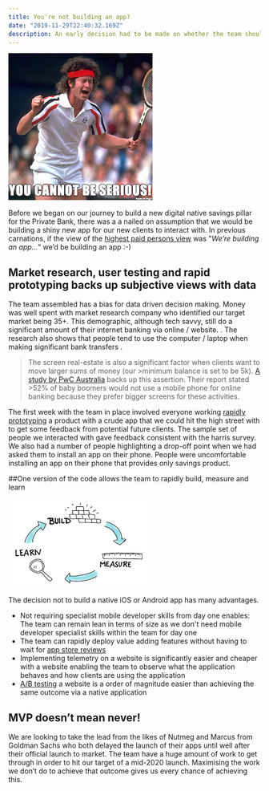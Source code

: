 ```yaml
---
title: You're not building an app?
date: "2019-11-29T22:40:32.169Z"
description: An early decision had to be made on whether the team should embark on building a native app as part of our new to market propisition
---
```


![You cannot be serious](./johnmcenroe.png)

Before we began on our journey to build a new digital native savings pillar for the Private Bank, there was a a nailed on assumption that we would be building a shiny new app for our new clients to interact with. 
In previous carnations, if the view of the [highest paid persons view](https://whatis.techtarget.com/definition/HiPPOs-highest-paid-persons-opinions) was "_We’re building an app…_" we’d be building an app :-)



## Market research, user testing and rapid prototyping backs up subjective views with data

The team assembled has a bias for data driven decision making. Money was well spent with market research company who identified our target market being 35+. This demographic, although tech savvy, still do a significant amount of their internet banking via online / website. <insert data point to support this>. The research also shows that people tend to use the computer / laptop when making significant bank transfers <insert data point here>.

>The screen real-estate is also a significant factor when clients want to move larger sums of money (our >minimum balance 
>is set to be 5k). [A study by PwC Australia](https://www.finextra.com/blogposting/7923/mobile-vs-desktop-based-online-banking)
>backs up this assertion. Their report stated >52% of baby boomers would not use a mobile phone for online banking because they
>prefer bigger screens for these activities.


The first week with the team in place involved everyone working [rapidly prototyping](https://medium.com/inside-design/what-is-rapid-prototyping-c94657d133aa) a product with a crude app that we could hit the high street with to get some feedback from potential future clients.
The sample set of people we interacted with gave feedback consistent with the harris survey. We also had a number of people highlighting a drop-off point when we had asked them to install an app on their phone. People were uncomfortable installing an app on their phone that provides only savings product.


##One version of the code allows the team to rapidly build, measure and learn

![Build Measure Learn](./mvp.png)

The decision not to build a native iOS or Android app has many advantages. 
- Not requiring specialist mobile developer skills from day one enables: 
The team can remain lean in terms of size as we don't need mobile developer specialist skills within the team for day one
- The team can rapidly deploy value adding features without having to wait for [app store reviews](https://developer.apple.com/app-store/review/)
- Implementing telemetry on a website is significantly easier and cheaper with a website enabling the team to observe what the application behaves and how clients are using the application
- [A/B testing](https://en.wikipedia.org/wiki/A/B_testing) a website is a order of magnitude easier than achieving the same outcome via a native application




## MVP doesn’t mean never!


We are looking to take the lead from the likes of Nutmeg and Marcus from Goldman Sachs who both delayed the launch of their apps until well after their official launch to market.
The team have a huge amount of work to get through in order to hit our target of a mid-2020 launch. Maximising the work we don’t do to achieve that outcome gives us every chance of achieving this.
